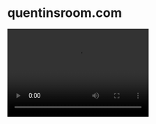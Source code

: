 # quentinsroom.com
<video src="quentinsroom.mp4" width="320" height="200" controls preload></video>


